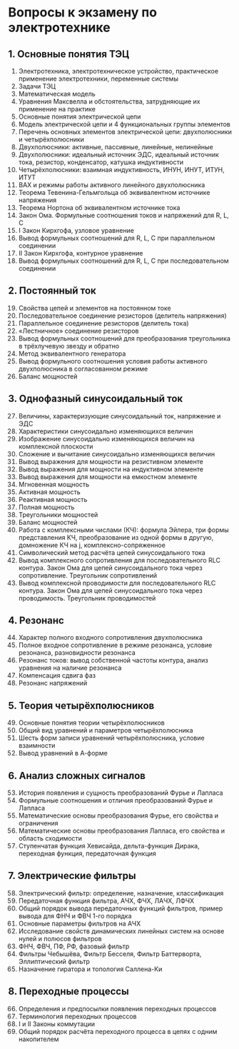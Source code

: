 # Вопросы к экзамену по электротехнике


## 1.	Основные понятия ТЭЦ
1.	Электротехника, электротехническое устройство, практическое применение электротехники, переменные системы  
2.	Задачи ТЭЦ  
3.	Математическая модель  
4.	Уравнения Максвелла и обстоятельства, затрудняющие их применение на практике  
5.	Основные понятия электрической цепи  
6.	Модель электрической цепи и 4 функциональных группы элементов  
7.	Перечень основных элементов электрической цепи: двухполюсники и четырёхполюсники  
8.	Двухполюсники: активные, пассивные, линейные, нелинейные   
9.	Двухполюсники: идеальный источник ЭДС, идеальный источник тока, резистор, конденсатор, катушка индуктивности  
10.	Четырёхполюсники: взаимная индуктивность, ИНУН, ИНУТ, ИТУН, ИТУТ  
11.	ВАХ и режимы работы активного линейного двухполюсника  
12.	Теорема Тевенина-Гельмгольца об эквивалентном источнике напряжения  
13.	Теорема Нортона об эквивалентном источнике тока  
14.	Закон Ома. Формульные соотношения токов и напряжений для R, L, C  
15.	I Закон Кирхгофа, узловое уравнение  
16.	Вывод формульных соотношений для R, L, C при параллельном соединении   
17.	II Закон Кирхгофа, контурное уравнение  
18.	Вывод формульных соотношений для R, L, C при последовательном соединении  


## 2.	Постоянный ток  
19.	Свойства цепей и элементов на постоянном токе  
20.	Последовательное соединение резисторов (делитель напряжения)  
21.	Параллельное соединение резисторов (делитель тока)  
22.	«Лестничное» соединение резисторов  
23.	Вывод формульных соотношений для преобразования треугольника в трёхлучевую звезду и обратно  
24.	Метод эквивалентного генератора  
25.	Вывод формульного соотношения условия работы активного двухполюсника в согласованном режиме  
26.	Баланс мощностей  


## 3.	Однофазный синусоидальный ток  
27.	Величины, характеризующие синусоидальный ток, напряжение и ЭДС  
28.	Характеристики синусоидально изменяющихся величин  
29.	Изображение синусоидально изменяющихся величин на комплексной плоскости  
30.	Сложение и вычитание синусоидально изменяющихся величин  
31.	Вывод выражения для мощности на резистивном элементе  
32.	Вывод выражения для мощности на индуктивном элементе  
33.	Вывод выражения для мощности на емкостном элементе  
34.	Мгновенная мощность  
35.	Активная мощность  
36.	Реактивная мощность  
37.	Полная мощность  
38.	Треугольники мощностей  
39.	Баланс мощностей  
40.	Работа с комплексными числами (КЧ): формула Эйлера, три формы представления КЧ, преобразование из одной формы в другую, домножение КЧ на j, комплексно-сопряженное  
41.	Символический метод расчёта цепей синусоидального тока  
42.	Вывод комплексного сопротивления для последовательного RLC контура. Закон Ома для цепей синусоидального тока через сопротивление. Треугольник сопротивлений  
43.	Вывод комплексной проводимости для последовательного RLC контура. Закон Ома для цепей синусоидального тока через проводимость. Треугольник проводимостей  


## 4.	Резонанс  
44.	Характер полного входного сопротивления двухполюсника  
45.	Полное входное сопротивление в режиме резонанса, условие резонанса, разновидности резонанса  
46.	Резонанс токов: вывод собственной частоты контура, анализ уравнения на наличие резонанса   
47.	Компенсация сдвига фаз  
48.	Резонанс напряжений  


## 5.	Теория четырёхполюсников  
49.	Основные понятия теории четырёхполюсников  
50.	Общий вид уравнений и параметров четырёхполюсника  
51.	Шесть форм записи уравнений четырёхполюсника, условие взаимности  
52.	Вывод уравнений в А-форме  


## 6.	Анализ сложных сигналов  
53.	История появления и сущность преобразований Фурье и Лапласа  
54.	Формульные соотношения и отличия преобразований Фурье и Лапласа 
55.	Математические основы преобразования Фурье, его свойства и ограничения  
56.	Математические основы преобразования Лапласа, его свойства и область сходимости  
57.	Ступенчатая функция Хевисайда, дельта-функция Дирака, переходная функция, передаточная функция  


## 7.	Электрические фильтры  
58.	Электрический фильтр: определение, назначение, классификация  
59.	Передаточная функция фильтра, АЧХ, ФЧХ, ЛАЧХ, ЛФЧХ  
60.	Общий порядок вывода передаточных функций фильтров, пример вывода для ФНЧ и ФВЧ 1-го порядка  
61.	Основные параметры фильтров на АЧХ  
62.	Исследование свойств динамических линейных систем на основе нулей и полюсов фильтров  
63.	ФНЧ, ФВЧ, ПФ, РФ, фазовый фильтр  
64.	Фильтры Чебышёва, Фильтр Бесселя, Фильтр Баттерворта, Эллиптический фильтр  
65.	Назначение гиратора и топология Саллена-Ки  


## 8.	Переходные процессы  
66.	Определения и предпосылки появления переходных процессов    
67.	Терминология переходных процессов  
68.	I и II Законы коммутации  
69.	Общий порядок расчёта переходного процесса в цепях с одним накопителем  










